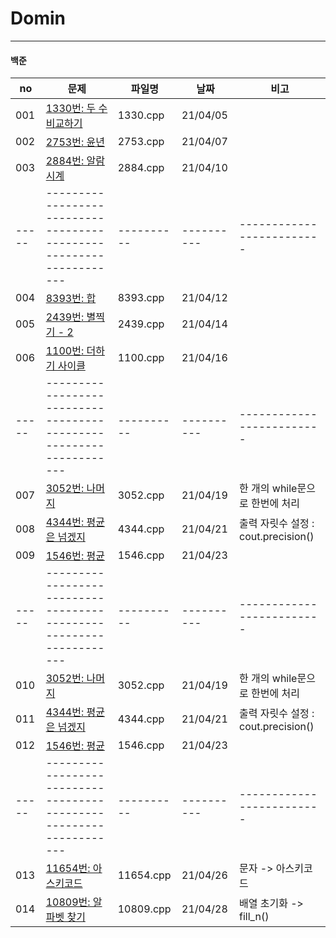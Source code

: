 # Domin
---

#### 백준

|no|문제|파일명|날짜|비고|
|-----|------------------------------------------------------------------|----------|----------|-------------------------|
| 001 | [1330번: 두 수 비교하기](https://www.acmicpc.net/problem/1330)    | 1330.cpp | 21/04/05 |   |
| 002 | [2753번: 윤년](https://www.acmicpc.net/problem/2753)             | 2753.cpp | 21/04/07 |   |
| 003 | [2884번: 알람 시계](https://www.acmicpc.net/problem/2884)        | 2884.cpp | 21/04/10 |   |
|-----|------------------------------------------------------------------|----------|----------|-------------------------|
| 004 | [8393번: 합](https://www.acmicpc.net/problem/8393)                | 8393.cpp | 21/04/12 |  |
| 005 | [2439번: 별찍기 - 2](https://www.acmicpc.net/problem/2439)        | 2439.cpp | 21/04/14 |  |
| 006 | [1100번: 더하기 사이클](https://www.acmicpc.net/problem/1100)        | 1100.cpp | 21/04/16 |  |
|-----|------------------------------------------------------------------|----------|----------|-------------------------|
| 007 | [3052번: 나머지](https://www.acmicpc.net/problem/3052)              | 3052.cpp | 21/04/19 | 한 개의 while문으로 한번에 처리 | 
| 008 | [4344번: 평균은 넘겠지](https://www.acmicpc.net/problem/4344)       | 4344.cpp | 21/04/21 | 출력 자릿수 설정 : cout.precision() | 
| 009 | [1546번: 평균](https://www.acmicpc.net/problem/1546)              | 1546.cpp | 21/04/23 | | 
|-----|------------------------------------------------------------------|----------|----------|-------------------------|
| 010 | [3052번: 나머지](https://www.acmicpc.net/problem/3052)              | 3052.cpp | 21/04/19 | 한 개의 while문으로 한번에 처리 | 
| 011 | [4344번: 평균은 넘겠지](https://www.acmicpc.net/problem/4344)       | 4344.cpp | 21/04/21 | 출력 자릿수 설정 : cout.precision() | 
| 012 | [1546번: 평균](https://www.acmicpc.net/problem/1546)              | 1546.cpp | 21/04/23 | | 
|-----|------------------------------------------------------------------|----------|----------|-------------------------|
| 013 | [11654번: 아스키코드](https://www.acmicpc.net/problem/11654)        | 11654.cpp | 21/04/26 | 문자 -> 아스키코드 | 
| 014 | [10809번: 알파벳 찾기](https://www.acmicpc.net/problem/10809)       | 10809.cpp | 21/04/28 | 배열 초기화 -> fill_n() | 
